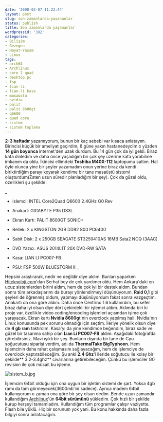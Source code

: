 ```yaml
---
date: '2008-02-07 11:23:44'
layout: post
slug: son-zamanlarda-yasananlar
status: publish
title: Son zamanlarda yaşananlar
wordpressid: '382'
categories:
- Bilişim
- Gezegen
- Hayat-Yaşam
- Linux
tags:
- arch64
- Archlinux
- core 2 quad
- desktop pc
- fsp
- lian-li
- lian-li kasa
- masaüstü
- nvidia
- palit
- palit 8600gt
- q6600
- quad core
- sistem
- sistem toplama
---
```


**2-3 haftadır** yazamıyorum, bunun bir kaç sebebi var kısaca anlatayım. Birincisi küçük bir ameliyat geçirdim, 8 güne yakın hastanedeydim o yüzden **14 gün boyunca** internet'den uzak durdum. Bu 14 gün çok da iyi geldi. Biraz kafa dinledim ve daha önce yaşadığım bir çok şey üzerine kafa yorabilme imkanım da oldu. İkincisi ellimdeki **Toshiba M40X-112** laptopumu sattım. Hal öyle olunca yine bir şeyler yazamadım onun yerine biraz da kendi biriktirdiğim parayı koyarak kendime bir tane masaüstü sistemi oluşturdum(Zaten uzun süredir planladığım bir şey). Çok da güzel oldu, özellikleri şu şekilde:



_	
  * Islemci: INTEL Core2Quad Q6600 2.4GHz G0 Rev


	
  * Anakart: GIGABYTE P35 DS3L


	
  * Ekran Kartı: PALIT 8600GT SONIC+


	
  * Bellek: 2 x KINGSTON 2GB DDR2 800 PC6400


	
  * Sabit Disk: 2 x 250GB SEAGATE ST3250410AS 16MB Sata2 NCQ (3AAC)


	
  * DVD Yazıcı: ASUS 2014L1T 20X DVD-RW SATA


	
  * Kasa: LIAN LI PC007-FB


	
  * PSU: FSP 500W BLUESTORM II 
_





Hepsini araştırarak, nedir ne değildir diye aldım. Bunları yaparken [Hiteknoloji.com](http://www.hiteknoloji.com)'dan Serhat bey de çok yardımcı oldu. Hem Ankara'daki en ucuz sistemlerden birini aldım, hem de çok iyi bir destek aldım. Bundan sonra tüm arkadaşlarımı da burayı yönlendirmeyi düşünüyorum. **Raid 0,1** gibi şeyleri de öğrenmiş oldum, yapmayı düşünüyordum fakat sonra vazgeçtim. Anakartı da ona göre aldım. Daha önce Centrino 1.6 kullanırdım, bu sefer biraz daha iyi olsun diye dört çekirdekli bir işlemci aldım. Aklımda biri ki proje var, özellikle video coding/encoding işlemleri açısından işime çok yarayacak. Ekran kartı **Nvidia 8600g**t'nin overclock yapılmış hali. Nvidia'nın Linux konusunda pek sorunu olmadığı için seçtim. İleriye yönelik olsun diye de **4 gb ram** taktırdım. Kasa'yı da yine kendimce beğendim, biraz sade ve güzel bir tasarıma sahip olan **Lian Li PC007-FB** aldım. Aşağıdaki fotoğrafda görebilirsiniz. Mavi ışıklı bir şey. Bunların dışında bir tane de Cpu soğucutusu siparişi verdim, adı da **ThermalTake BigTyphoon**. Hem işlemcinin daha rahat çalışmasını sağlayacağım, hem de işlemciye de overclock yaptırabileceğim. Şu anki **2.4 Ghz**'i ileride soğutucu ile kolay bir şekilde** 3.2-3.4ghz** civarlarına getirebileceğim. Çünkü bu işlemciler G0 revision ile çok müsait bu işleme.


![sistem_b.jpg](http://arsln.org/image/sistem_b2.jpg)

İşlemcim 64bit olduğu için ona uygun bir işletim sistemi de şart. Yoksa 4gb ramı da tam görmeyecek(3600mb'ini sadece). Ayrıca madem 64bit kullanıyorum o zaman ona göre bir şey olsun dedim. Bende uzun zamandır kullandığım [Archlinux](http://www.archlinux.org/)'ün **64bit sürümünü** yükledim. Çok hızlı bir şekilde kurup herşeyi tamamladım. Kullandığım tüm programlar çalışır vaziyette. Flash bile yüklü. Hiç bir sorunum yok yani. Bu konu hakkında daha fazla bilgiyi sonra anlatacağım. 
